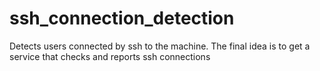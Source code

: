 # ssh_connection_detection
Detects users connected by ssh to the machine.
The final idea is to get a service that checks and reports ssh connections
